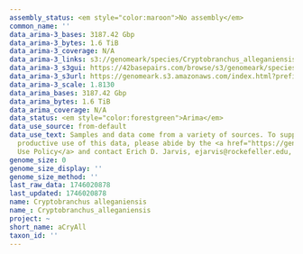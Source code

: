 ```yaml
---
assembly_status: <em style="color:maroon">No assembly</em>
common_name: ''
data_arima-3_bases: 3187.42 Gbp
data_arima-3_bytes: 1.6 TiB
data_arima-3_coverage: N/A
data_arima-3_links: s3://genomeark/species/Cryptobranchus_alleganiensis/aCryAll3/genomic_data/arima/<br>
data_arima-3_s3gui: https://42basepairs.com/browse/s3/genomeark/species/Cryptobranchus_alleganiensis/aCryAll3/genomic_data/arima/
data_arima-3_s3url: https://genomeark.s3.amazonaws.com/index.html?prefix=species/Cryptobranchus_alleganiensis/aCryAll3/genomic_data/arima/
data_arima-3_scale: 1.8130
data_arima_bases: 3187.42 Gbp
data_arima_bytes: 1.6 TiB
data_arima_coverage: N/A
data_status: <em style="color:forestgreen">Arima</em>
data_use_source: from-default
data_use_text: Samples and data come from a variety of sources. To support fair and
  productive use of this data, please abide by the <a href="https://genome10k.soe.ucsc.edu/data-use-policies/">Data
  Use Policy</a> and contact Erich D. Jarvis, ejarvis@rockefeller.edu, with any questions.
genome_size: 0
genome_size_display: ''
genome_size_method: ''
last_raw_data: 1746020878
last_updated: 1746020878
name: Cryptobranchus alleganiensis
name_: Cryptobranchus_alleganiensis
project: ~
short_name: aCryAll
taxon_id: ''
---
```

